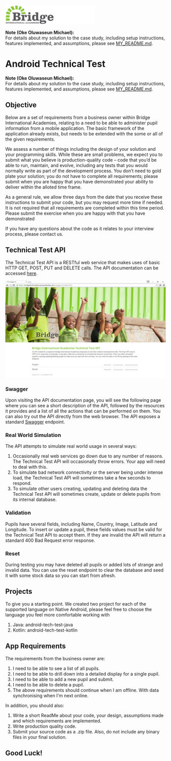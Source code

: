 ![Bridge International Academies Logo](BannerLogo280x60.png)

**Note (Oke Oluwaseun Michael):**  
For details about my solution to the case study, including setup instructions, features implemented, and assumptions, please see [MY_README.md](./MY_README.md).

# Android Technical Test

**Note (Oke Oluwaseun Michael):**  
For details about my solution to the case study, including setup instructions, features implemented, and assumptions, please see [MY_README.md](./MY_README.md).


## Objective

Below are a set of requirements from a business owner within Bridge International Academies, relating to a need to be able to administer pupil information from a mobile application.  The basic framework of the application already exists, but needs to be extended with the some or all of the given requirements.

We assess a number of things including the design of your solution and your programming skills. While these are small problems, we expect you to submit what you believe is production-quality code – code that you’d be able to run, maintain, and evolve, including any tests that you would normally write as part of the development process. You don’t need to gold plate your solution; you do not have to complete all requirements; please submit when you are happy that you have demonstrated your ability to deliver within the alloted time frame.

As a general rule, we allow three days from the date that you receive these instructions to submit your code, but you may request more time if needed. It is not required that all requirements are completed within this time period.  Please submit the exercise when you are happy with that you have demonstrated 

If you have any questions about the code as it relates to your interview process, please contact us.


## Technical Test API

The Technical Test API is a RESTful web service that makes uses of basic HTTP GET, POST, PUT and DELETE calls. The API documentation can be accessed [here](https://androidtechnicaltestapi-test.bridgeinternationalacademies.com/swagger/index.html).

![Technical Test API](TechnicalTestAPI.png)

### Swagger

Upon visiting the API documentation page, you will see the following page where you can see a short description of the API, followed by the resources it provides and a list of all the actions that can be performed on them. You can also try out the API directly from the web browser. The API exposes a standard [Swagger](http://swagger.io/) endpoint.

### Real World Simulation

The API attempts to simulate real world usage in several ways:

1. Occasionally real web services go down due to any number of reasons. The Technical Test API will occasionally throw errors. Your app will need to deal with this.
2. To simulate bad network connectivity or the server being under intense load, the Technical Test API will sometimes take a few seconds to respond.
3. To simulate other users creating, updating and deleting data the Technical Test API will sometimes create, update or delete pupils from its internal database.

### Validation

Pupils have several fields, including Name, Country, Image, Latitude and Longitude. To insert or update a pupil, these fields values must be valid for the Technical Test API to accept them. If they are invalid the API will return a standard 400 Bad Request error response.

### Reset

During testing you may have deleted all pupils or added lots of strange and invalid data. You can use the reset endpoint to clear the database and seed it with some stock data so you can start from afresh.

## Projects

To give you a starting point. We created two project for each of the supported language on Native Android, please feel free to choose the language you feel more comfortable working with

1. Java: android-tech-test-java
2. Kotlin: android-tech-test-kotlin

## App Requirements

The requirements from the business owner are:

1. I need to be able to see a list of all pupils.
2. I need to be able to drill down into a detailed display for a single pupil.
3. I need to be able to add a new pupil and submit.
4. I need to be able to delete a pupil.
5. The above requirements should continue when I am offline.  With data synchronising when I'm next online.

In addition, you should also:

1. Write a short ReadMe about your code, your design, assumptions made and which requirements are implemented.
2. Write production quality code.
3. Submit your source code as a .zip file. Also, do not include any binary files in your final solution.

## Good Luck!
